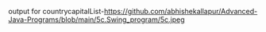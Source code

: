 output for countrycapitalList-https://github.com/abhishekallapur/Advanced-Java-Programs/blob/main/5c.Swing_program/5c.jpeg
